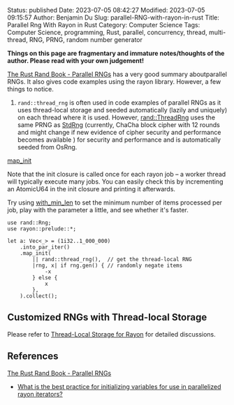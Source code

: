 Status: published
Date: 2023-07-05 08:42:27
Modified: 2023-07-05 09:15:57
Author: Benjamin Du
Slug: parallel-RNG-with-rayon-in-rust
Title: Parallel Rng With Rayon in Rust
Category: Computer Science
Tags: Computer Science, programming, Rust, parallel, concurrency, thread, multi-thread, RNG, PRNG, random number generator

**Things on this page are fragmentary and immature notes/thoughts of the author. Please read with your own judgement!**

[The Rust Rand Book - Parallel RNGs](https://rust-random.github.io/book/guide-parallel.html)
has a very good summary aboutparallel RNGs.
It also gives code examples using the rayon library.
However,
a few things to notice.

1. `rand::thread_rng` is often used in code examples of parallel RNGs
    as it uses thread-local storage and seeded automatically (lazily and uniquely) on each thread where it is used. 
    However,
    [rand::ThreadRng](https://docs.rs/rand/latest/rand/rngs/struct.ThreadRng.html)
    uses the same PRNG as 
    [StdRng](https://docs.rs/rand/latest/rand/rngs/struct.StdRng.html)
    (currently, ChaCha block cipher with 12 rounds 
    and might change if new evidence of cipher security and performance becomes available
    )
    for security and performance and is automatically seeded from OsRng.


[map_init](https://docs.rs/rayon/latest/rayon/iter/trait.ParallelIterator.html#method.map_init)

Note that the init closure is called once for each rayon job – a worker thread will typically execute many jobs. You can easily check this by incrementing an AtomicU64 in the init closure and printing it afterwards.

Try using 
[with_min_len](https://docs.rs/rayon/latest/rayon/iter/trait.IndexedParallelIterator.html#method.with_min_len)
to set the minimum number of items processed per job, play with the parameter a little, and see whether it's faster.

```
use rand::Rng;
use rayon::prelude::*;

let a: Vec<_> = (1i32..1_000_000)
    .into_par_iter()
    .map_init(
        || rand::thread_rng(),  // get the thread-local RNG
        |rng, x| if rng.gen() { // randomly negate items
            -x
        } else {
            x
        },
    ).collect();
```

## Customized RNGs with Thread-local Storage

Please refer to
[Thread-Local Storage for Rayon]( https://www.legendu.net/misc/blog/thread-local-storage-for-rayon ) 
for detailed discussions.

## References

[The Rust Rand Book - Parallel RNGs](https://rust-random.github.io/book/guide-parallel.html)

- [What is the best practice for initializing variables for use in parallelized rayon iterators?](https://www.reddit.com/r/rust/comments/ya5m3r/what_is_the_best_practice_for_initializing/)

